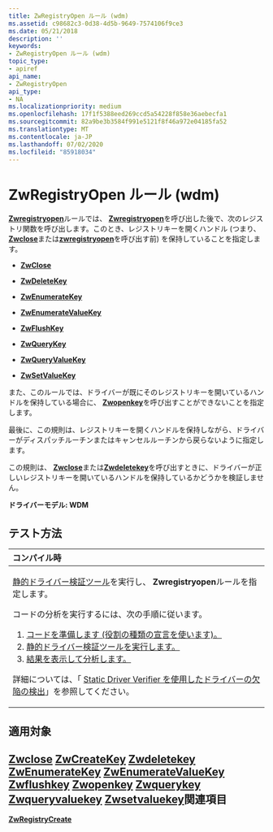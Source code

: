 ```yaml
---
title: ZwRegistryOpen ルール (wdm)
ms.assetid: c98682c3-0d38-4d5b-9649-7574106f9ce3
ms.date: 05/21/2018
description: ''
keywords:
- ZwRegistryOpen ルール (wdm)
topic_type:
- apiref
api_name:
- ZwRegistryOpen
api_type:
- NA
ms.localizationpriority: medium
ms.openlocfilehash: 17f1f5388eed269ccd5a54228f858e36aebecfa1
ms.sourcegitcommit: 82a9be3b3584f991e5121f8f46a972e04185fa52
ms.translationtype: MT
ms.contentlocale: ja-JP
ms.lasthandoff: 07/02/2020
ms.locfileid: "85918034"
---
```

# <a name="zwregistryopen-rule-wdm"></a>ZwRegistryOpen ルール (wdm)


[**Zwregistryopen**](storport-zwregistryopen.md)ルールでは、 [**Zwregistryopen**](https://docs.microsoft.com/windows-hardware/drivers/ddi/wdm/nf-wdm-zwopenkey)を呼び出した後で、次のレジストリ関数を呼び出します。このとき、レジストリキーを開くハンドル (つまり、 [**Zwclose**](https://docs.microsoft.com/windows-hardware/drivers/ddi/ntifs/nf-ntifs-ntclose)または[**zwregistryopen**](https://docs.microsoft.com/windows-hardware/drivers/ddi/wdm/nf-wdm-zwdeletekey)を呼び出す前) を保持していることを指定します。

-   [**ZwClose**](https://docs.microsoft.com/windows-hardware/drivers/ddi/ntifs/nf-ntifs-ntclose)

-   [**ZwDeleteKey**](https://docs.microsoft.com/windows-hardware/drivers/ddi/wdm/nf-wdm-zwdeletekey)

-   [**ZwEnumerateKey**](https://docs.microsoft.com/windows-hardware/drivers/ddi/wdm/nf-wdm-zwenumeratekey)

-   [**ZwEnumerateValueKey**](https://docs.microsoft.com/windows-hardware/drivers/ddi/wdm/nf-wdm-zwenumeratevaluekey)

-   [**ZwFlushKey**](https://docs.microsoft.com/windows-hardware/drivers/ddi/wdm/nf-wdm-zwflushkey)

-   [**ZwQueryKey**](https://docs.microsoft.com/windows-hardware/drivers/ddi/wdm/nf-wdm-zwquerykey)

-   [**ZwQueryValueKey**](https://docs.microsoft.com/windows-hardware/drivers/ddi/wdm/nf-wdm-zwqueryvaluekey)

-   [**ZwSetValueKey**](https://docs.microsoft.com/windows-hardware/drivers/ddi/wdm/nf-wdm-zwsetvaluekey)

また、このルールでは、ドライバーが既にそのレジストリキーを開いているハンドルを保持している場合に、 [**Zwopenkey**](https://docs.microsoft.com/windows-hardware/drivers/ddi/wdm/nf-wdm-zwopenkey)を呼び出すことができないことを指定します。

最後に、この規則は、レジストリキーを開くハンドルを保持しながら、ドライバーがディスパッチルーチンまたはキャンセルルーチンから戻らないように指定します。

この規則は、 [**Zwclose**](https://docs.microsoft.com/windows-hardware/drivers/ddi/ntifs/nf-ntifs-ntclose)または[**Zwdeletekey**](https://docs.microsoft.com/windows-hardware/drivers/ddi/wdm/nf-wdm-zwdeletekey)を呼び出すときに、ドライバーが正しいレジストリキーを開いているハンドルを保持しているかどうかを検証しません。

**ドライバーモデル: WDM**

<a name="how-to-test"></a>テスト方法
-----------

<table>
<colgroup>
<col width="100%" />
</colgroup>
<thead>
<tr class="header">
<th align="left">コンパイル時</th>
</tr>
</thead>
<tbody>
<tr class="odd">
<td align="left"><p><a href="https://docs.microsoft.com/windows-hardware/drivers/devtest/static-driver-verifier" data-raw-source="[Static Driver Verifier](https://docs.microsoft.com/windows-hardware/drivers/devtest/static-driver-verifier)">静的ドライバー検証ツール</a>を実行し、 <strong>Zwregistryopen</strong>ルールを指定します。</p>
コードの分析を実行するには、次の手順に従います。
<ol>
<li><a href="https://docs.microsoft.com/windows-hardware/drivers/devtest/using-static-driver-verifier-to-find-defects-in-drivers#preparing-your-source-code" data-raw-source="[Prepare your code (use role type declarations).](https://docs.microsoft.com/windows-hardware/drivers/devtest/using-static-driver-verifier-to-find-defects-in-drivers#preparing-your-source-code)">コードを準備します (役割の種類の宣言を使います)。</a></li>
<li><a href="https://docs.microsoft.com/windows-hardware/drivers/devtest/using-static-driver-verifier-to-find-defects-in-drivers#running-static-driver-verifier" data-raw-source="[Run Static Driver Verifier.](https://docs.microsoft.com/windows-hardware/drivers/devtest/using-static-driver-verifier-to-find-defects-in-drivers#running-static-driver-verifier)">静的ドライバー検証ツールを実行します。</a></li>
<li><a href="https://docs.microsoft.com/windows-hardware/drivers/devtest/using-static-driver-verifier-to-find-defects-in-drivers#viewing-and-analyzing-the-results" data-raw-source="[View and analyze the results.](https://docs.microsoft.com/windows-hardware/drivers/devtest/using-static-driver-verifier-to-find-defects-in-drivers#viewing-and-analyzing-the-results)">結果を表示して分析します。</a></li>
</ol>
<p>詳細については、「 <a href="https://docs.microsoft.com/windows-hardware/drivers/devtest/using-static-driver-verifier-to-find-defects-in-drivers" data-raw-source="[Using Static Driver Verifier to Find Defects in Drivers](https://docs.microsoft.com/windows-hardware/drivers/devtest/using-static-driver-verifier-to-find-defects-in-drivers)">Static Driver Verifier を使用したドライバーの欠陥の検出</a>」を参照してください。</p></td>
</tr>
</tbody>
</table>

<a name="applies-to"></a>適用対象
----------

[**Zwclose**](https://docs.microsoft.com/windows-hardware/drivers/ddi/ntifs/nf-ntifs-ntclose) 
[**ZwCreateKey**](https://docs.microsoft.com/windows-hardware/drivers/ddi/wdm/nf-wdm-zwcreatekey) 
[**Zwdeletekey**](https://docs.microsoft.com/windows-hardware/drivers/ddi/wdm/nf-wdm-zwdeletekey) 
[**ZwEnumerateKey**](https://docs.microsoft.com/windows-hardware/drivers/ddi/wdm/nf-wdm-zwenumeratekey) 
[**ZwEnumerateValueKey**](https://docs.microsoft.com/windows-hardware/drivers/ddi/wdm/nf-wdm-zwenumeratevaluekey) 
[**Zwflushkey**](https://docs.microsoft.com/windows-hardware/drivers/ddi/wdm/nf-wdm-zwflushkey) 
[**Zwopenkey**](https://docs.microsoft.com/windows-hardware/drivers/ddi/wdm/nf-wdm-zwopenkey) 
[**Zwquerykey**](https://docs.microsoft.com/windows-hardware/drivers/ddi/wdm/nf-wdm-zwquerykey) 
[**Zwqueryvaluekey**](https://docs.microsoft.com/windows-hardware/drivers/ddi/wdm/nf-wdm-zwqueryvaluekey) 
[**Zwsetvaluekey**](https://docs.microsoft.com/windows-hardware/drivers/ddi/wdm/nf-wdm-zwsetvaluekey)関連項目
--------

[**ZwRegistryCreate**](wdm-zwregistrycreate.md)
 

 





